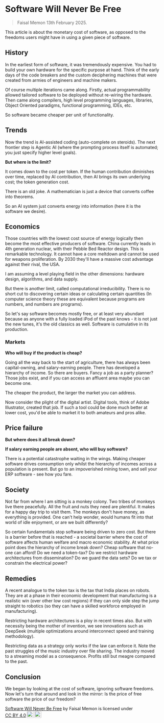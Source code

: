 # Software Will Never Be Free
> Faisal Memon 13th February 2025.

This article is about the monetary cost of software, as opposed to the freedoms users might have in using a given piece of software.

## History

In the earliest form of software, it was tremendously expensive. You had to build your own hardware for the specific purpose at hand. Think of the early days of the code breakers and the custom deciphering machines that were created from armies of engineers and machine makers.

Of course multiple iterations came along. Firstly, actual programmability allowed tailored software to be deployed without re-wiring the hardware. Then came along compilers, high level programming languages, libraries, Object Oriented paradigms, functional programming, IDEs, etc.

So software became cheaper per unit of functionality.

## Trends

Now the trend is AI-assisted coding (auto-complete on steroids). The next frontier step is Agentic AI (where the prompting process itself is automated; you just specify higher level goals).

**But where is the limit?**

It comes down to the cost per token. If the human contribution diminishes over time, replaced by AI contribution, then AI brings its own underlying cost; the token generation cost.

There is an old joke. A mathematician is just a device that converts coffee into theorems.

So an AI system just converts energy into information (here it is the software we desire).

## Economics

Those countries with the lowest cost source of energy logically then become the most effective producers of software. China currently leads in 4th generation nuclear, with their Pebble Bed Reactor design. This is remarkable technology. It cannot have a core meltdown and cannot be used for weapons proliferation. By 2030 they'll have a massive cost advantage against their rival, the USA.

I am assuming a level playing field in the other dimensions: hardware design, algorithms, and data supply.

But there is another limit, called computational irreducibility. There is no short cut to discovering certain ideas or calculating certain quantities (In computer science theory these are equivalent because programs are numbers, and numbers are programs).

So let's say software becomes mostly free, or at least very abundant because as anyone with a fully loaded iPod of the past knows - it is not just the new tunes, it's the old classics as well. Software is cumulative in its production.

### Markets

**Who will buy if the product is cheap?**

Going all the way back to the start of agriculture, there has always been capital-owning, and salary-earning people. There has developed a hierarchy of income. So there are buyers. Fancy a job as a party planner? Those jobs exist, and if you can access an affluent area maybe you can become one.

The cheaper the product, the larger the market you can address.

Now consider the plight of the digital artist. Digital tools, think of Adobe Illustrator, created that job. If such a tool could be done much better at lower cost, you'd be able to market it to both amateurs and pros alike.

## Price failure

**But where does it all break down?**

**If salary earning people are absent, who will buy software?**

There is a potential catastrophe waiting in the wings. Making cheaper software drives consumption only whilst the hierarchy of incomes across a population is present. But go to an impoverished mining town, and sell your ERP software - see how you fare.

## Society

Not far from where I am sitting is a monkey colony. Two tribes of monkeys live there peacefully. All the fruit and nuts they need are plentiful. It makes for a happy day trip to visit them. The monkeys don't have money, as everything is provided. One can't help wonder, would humans fit into that world of idle enjoyment, or are we built differently?

So certain fundamentals stop software being driven to zero cost. But there is a barrier before that is reached - a societal barrier where the cost of software affects human welfare and macro economic stability. At what price point does the hierarchy of income break down? Cheap software that no-one can afford! Do we need a token-tax? Do we restrict hardware architectures from dissemination? Do we guard the data sets? Do we tax or constrain the electrical power?

## Remedies

A recent analogue to the token tax is the tax that India places on robots. They are at a phase in their economic development that manufacturing is a realistic win (over other low cost regions) if they can only side step the jump straight to robotics (so they can have a skilled workforce employed in manufacturing).

Restricting hardware architectures is a ploy in recent times also. But with necessity being the mother of invention, we see innovations such as DeepSeek (multiple optimizations around interconnect speed and training methodology).

Restricting data as a strategy only works if the law can enforce it. Note the past struggles of the music industry over file sharing. The industry moved to a streaming model as a consequence. Profits still but meagre compared to the past.

## Conclusion

We began by looking at the cost of software, ignoring software freedoms. Now let's turn that around and look in the mirror: Is the price of free software the price of our freedom?

<p xmlns:cc="http://creativecommons.org/ns#" xmlns:dct="http://purl.org/dc/terms/"><a property="dct:title" rel="cc:attributionURL" href="https://github.com/faisalmemon/articles/blob/main/Software_Will_Never_Be_Free.md">Software Will Never Be Free</a> by <span property="cc:attributionName">Faisal Memon</span> is licensed under <a href="https://creativecommons.org/licenses/by/4.0/?ref=chooser-v1" target="_blank" rel="license noopener noreferrer" style="display:inline-block;">CC BY 4.0<img style="height:22px!important;margin-left:3px;vertical-align:text-bottom;" src="https://mirrors.creativecommons.org/presskit/icons/cc.svg?ref=chooser-v1" alt=""><img style="height:22px!important;margin-left:3px;vertical-align:text-bottom;" src="https://mirrors.creativecommons.org/presskit/icons/by.svg?ref=chooser-v1" alt=""></a></p>

